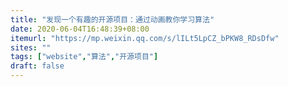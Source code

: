 ```yaml
---
title: "发现一个有趣的开源项目：通过动画教你学习算法"
date: 2020-06-04T16:48:39+08:00
itemurl: "https://mp.weixin.qq.com/s/lILt5LpCZ_bPKW8_RDsDfw"
sites: ""
tags: ["website","算法","开源项目"]
draft: false
---
```


